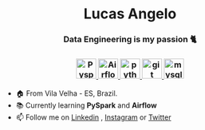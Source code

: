 <h1 align="center">Lucas Angelo</h1>
<h3 align="center">Data Engineering is my passion 🐈</h3>
<h3 align="center">
    <a href="https://spark.apache.org/" target="_blank" rel="noreferrer"> <img src="https://cdn.icon-icons.com/icons2/2699/PNG/512/apache_spark_logo_icon_170560.png" alt="Pyspark" width="40" height="40"/> </a>
    <a href="https://airflow.apache.org/" target="_blank" rel="noreferrer"> <img src="https://airflow.apache.org/docs/apache-airflow/1.10.6/_images/pin_large.png" alt="Airflow" width="40" height="40"/> </a>
    <a href="https://www.python.org" target="_blank" rel="noreferrer"> <img src="https://cdn3.iconfinder.com/data/icons/logos-and-brands-adobe/512/267_Python-512.png" alt="python" width="40" height="40"/> </a> 
    <a href="https://git-scm.com/" target="_blank" rel="noreferrer"> <img src="https://www.vectorlogo.zone/logos/git-scm/git-scm-icon.svg" alt="git" width="40" height="40"/> </a> 
    <a href="https://www.mysql.com/" target="_blank" rel="noreferrer"> <img src="https://cdn-icons-png.flaticon.com/512/5968/5968313.png" alt="mysql" width="40" height="40"/> </a>
</h3>

- :house: From Vila Velha - ES, Brazil.
- :books: Currently learning **PySpark** and **Airflow**
- 📫 Follow me on [Linkedin](https://www.linkedin.com/in/lucas-angelop/) , [Instagram](https://www.instagram.com/lucas.angelop/) or [Twitter](https://twitter.com/Lucangelop)

